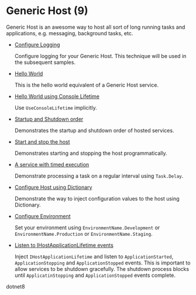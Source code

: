 # Generic Host (9)

  Generic Host is an awesome way to host all sort of long running tasks and applications, e.g. messaging, background tasks, etc.

  * [Configure Logging](/projects/generic-host/generic-host-configure-logging)

    Configure logging for your Generic Host. This technique will be used in the subsequent samples.

  * [Hello World](/projects/generic-host/generic-host-1)

    This is the hello world equivalent of a Generic Host service.

  * [Hello World using Console Lifetime](/projects/generic-host/generic-host-2)

    Use `UseConsoleLifetime` implicitly. 

  * [Startup and Shutdown order](/projects/generic-host/generic-host-3)

    Demonstrates the startup and shutdown order of hosted services.

  * [Start and stop the host](/projects/generic-host/generic-host-4)

    Demonstrates starting and stopping the host programmatically.

  * [A service with timed execution](/projects/generic-host/generic-host-5)

    Demonstrate processing a task on a regular interval using `Task.Delay`.

  * [Configure Host using Dictionary](/projects/generic-host/generic-host-configure-host)

    Demonstrate the way to inject configuration values to the host using Dictionary.

  * [Configure Environment](/projects/generic-host/generic-host-environment)

    Set your environment using `EnvironmentName.Development` or `EnvironmentName.Production` or `EnvironmentName.Staging`.

  * [Listen to IHostApplicationLifetime events](/projects/generic-host/generic-host-ihostapplicationlifetime)

    Inject `IHostApplicationLifetime` and listen to `ApplicationStarted`, `ApplicationStopping` and `ApplicationStopped` events. This is important to allow services to be shutdown gracefully. The shutdown process blocks until `ApplicatinStopping` and `ApplicationStopped` events complete.

dotnet8